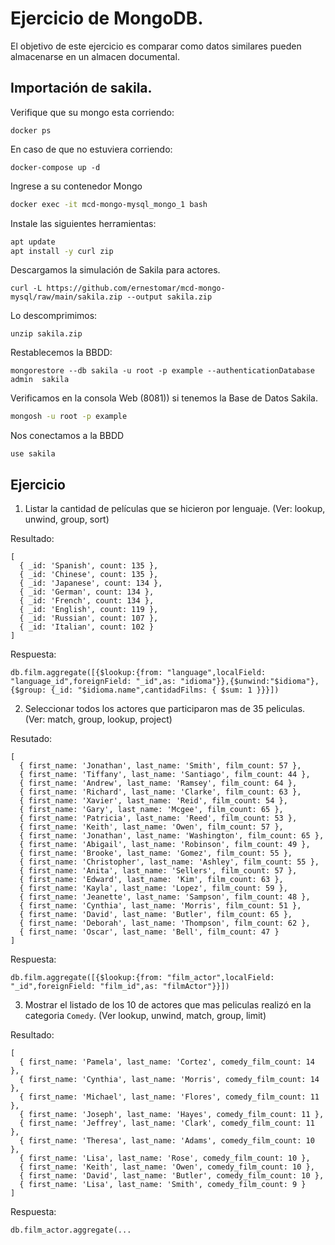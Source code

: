 # Ejercicio de MongoDB.

El objetivo de este ejercicio es comparar como datos similares pueden almacenarse en un almacen documental.

## Importación de sakila.

Verifique que su mongo esta corriendo:

```
docker ps
````

En caso de que no estuviera corriendo:

```
docker-compose up -d
```

Ingrese a su contenedor Mongo

```bash
docker exec -it mcd-mongo-mysql_mongo_1 bash
```

Instale las siguientes herramientas:

```bash
apt update
apt install -y curl zip
```

Descargamos la simulación de Sakila para actores.

```
curl -L https://github.com/ernestomar/mcd-mongo-mysql/raw/main/sakila.zip --output sakila.zip
````

Lo descomprimimos:

```
unzip sakila.zip
```

Restablecemos la BBDD:

```
mongorestore --db sakila -u root -p example --authenticationDatabase admin  sakila
```

Verificamos en la consola Web (8081)) si tenemos la Base de Datos Sakila.


```bash
mongosh -u root -p example
```

Nos conectamos a la BBDD

```
use sakila
```

## Ejercicio

1. Listar la cantidad de películas que se hicieron por lenguaje. (Ver: lookup, unwind, group, sort)

Resultado:
```
[
  { _id: 'Spanish', count: 135 },
  { _id: 'Chinese', count: 135 },
  { _id: 'Japanese', count: 134 },
  { _id: 'German', count: 134 },
  { _id: 'French', count: 134 },
  { _id: 'English', count: 119 },
  { _id: 'Russian', count: 107 },
  { _id: 'Italian', count: 102 }
]
```

Respuesta:
```
db.film.aggregate([{$lookup:{from: "language",localField: "language_id",foreignField: "_id",as: "idioma"}},{$unwind:"$idioma"},{$group: {_id: "$idioma.name",cantidadFilms: { $sum: 1 }}}])
```

2. Seleccionar todos los actores que participaron mas de 35 peliculas. (Ver: match, group, lookup, project)

Resutado:
```
[
  { first_name: 'Jonathan', last_name: 'Smith', film_count: 57 },
  { first_name: 'Tiffany', last_name: 'Santiago', film_count: 44 },
  { first_name: 'Andrew', last_name: 'Ramsey', film_count: 64 },
  { first_name: 'Richard', last_name: 'Clarke', film_count: 63 },
  { first_name: 'Xavier', last_name: 'Reid', film_count: 54 },
  { first_name: 'Gary', last_name: 'Mcgee', film_count: 65 },
  { first_name: 'Patricia', last_name: 'Reed', film_count: 53 },
  { first_name: 'Keith', last_name: 'Owen', film_count: 57 },
  { first_name: 'Jonathan', last_name: 'Washington', film_count: 65 },
  { first_name: 'Abigail', last_name: 'Robinson', film_count: 49 },
  { first_name: 'Brooke', last_name: 'Gomez', film_count: 55 },
  { first_name: 'Christopher', last_name: 'Ashley', film_count: 55 },
  { first_name: 'Anita', last_name: 'Sellers', film_count: 57 },
  { first_name: 'Edward', last_name: 'Kim', film_count: 63 },
  { first_name: 'Kayla', last_name: 'Lopez', film_count: 59 },
  { first_name: 'Jeanette', last_name: 'Sampson', film_count: 48 },
  { first_name: 'Cynthia', last_name: 'Morris', film_count: 51 },
  { first_name: 'David', last_name: 'Butler', film_count: 65 },
  { first_name: 'Deborah', last_name: 'Thompson', film_count: 62 },
  { first_name: 'Oscar', last_name: 'Bell', film_count: 47 }
]
```

Respuesta:

```
db.film.aggregate([{$lookup:{from: "film_actor",localField: "_id",foreignField: "film_id",as: "filmActor"}}])
```

3. Mostrar el listado de los 10 de actores que mas peliculas realizó en la categoria `Comedy`. (Ver lookup, unwind, match, group, limit)

Resultado:
```
[
  { first_name: 'Pamela', last_name: 'Cortez', comedy_film_count: 14 },
  { first_name: 'Cynthia', last_name: 'Morris', comedy_film_count: 14 },
  { first_name: 'Michael', last_name: 'Flores', comedy_film_count: 11 },
  { first_name: 'Joseph', last_name: 'Hayes', comedy_film_count: 11 },
  { first_name: 'Jeffrey', last_name: 'Clark', comedy_film_count: 11 },
  { first_name: 'Theresa', last_name: 'Adams', comedy_film_count: 10 },
  { first_name: 'Lisa', last_name: 'Rose', comedy_film_count: 10 },
  { first_name: 'Keith', last_name: 'Owen', comedy_film_count: 10 },
  { first_name: 'David', last_name: 'Butler', comedy_film_count: 10 },
  { first_name: 'Lisa', last_name: 'Smith', comedy_film_count: 9 }
]
```


Respuesta:
```
db.film_actor.aggregate(...
```
